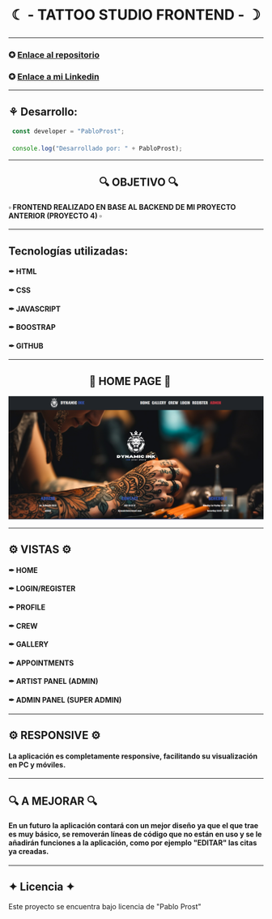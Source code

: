 <h1 align="center">☾ - TATTOO STUDIO FRONTEND - ☽</p></h1>

---
### ✪ [Enlace al repositorio](https://github.com/PabloProst/Tattoo-Studio-frontend/tree/master)
### ✪ [Enlace a mi Linkedin](https://www.linkedin.com/in/pablo-ezequiel-prost-926ab6297/)

---

## ⚘ Desarrollo:

``` js
 const developer = "PabloProst";

 console.log("Desarrollado por: " + PabloProst);
```  
---

## &nbsp;&nbsp;&nbsp;&nbsp;&nbsp;&nbsp;&nbsp;&nbsp;&nbsp;&nbsp;&nbsp;&nbsp;&nbsp;&nbsp;&nbsp;&nbsp;&nbsp;&nbsp;&nbsp;&nbsp;&nbsp;&nbsp;&nbsp;&nbsp;&nbsp;&nbsp;&nbsp;&nbsp;&nbsp;&nbsp;&nbsp;&nbsp;&nbsp;&nbsp;&nbsp;&nbsp;:mag: OBJETIVO :mag:

#### ▫︎ FRONTEND REALIZADO EN BASE AL BACKEND DE MI PROYECTO ANTERIOR (PROYECTO 4) ▫︎

---

## Tecnologías utilizadas:

#### ✒︎ HTML
#### ✒︎ CSS
#### ✒︎ JAVASCRIPT
#### ✒︎ BOOSTRAP
#### ✒︎ GITHUB

---
## &nbsp;&nbsp;&nbsp;&nbsp;&nbsp;&nbsp;&nbsp;&nbsp;&nbsp;&nbsp;&nbsp;&nbsp;&nbsp;&nbsp;&nbsp;&nbsp;&nbsp;&nbsp;&nbsp;&nbsp;&nbsp;&nbsp;&nbsp;&nbsp;&nbsp;&nbsp;&nbsp;&nbsp;&nbsp;&nbsp;&nbsp;&nbsp;:rocket: HOME PAGE :rocket:


<img src = "./src/assets/img/Home.png" width = "900px">

---

## :gear: VISTAS :gear:
#### ✒︎ HOME
#### ✒︎ LOGIN/REGISTER
#### ✒︎ PROFILE
#### ✒︎ CREW
#### ✒︎ GALLERY
#### ✒︎ APPOINTMENTS
#### ✒︎ ARTIST PANEL (ADMIN)
#### ✒︎ ADMIN PANEL (SUPER ADMIN)
----

## :gear: RESPONSIVE :gear:

#### La aplicación es completamente responsive, facilitando su visualización en PC y móviles.


---

## :mag: A MEJORAR :mag:

#### En un futuro la aplicación contará con un mejor diseño ya que el que trae es muy básico, se removerán líneas de código que no están en uso y se le añadirán funciones a la aplicación, como por ejemplo "EDITAR" las citas ya creadas. 

---
## ✦ Licencia ✦
Este proyecto se encuentra bajo licencia de "Pablo Prost"